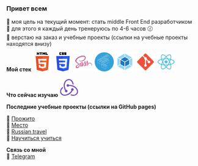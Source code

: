 ### Привет всем

  🔹 моя цель на текущий момент: стать middle Front End разработчиком <br>
  🔹 для этого я каждый день тренеруюсь по 4-6 часов 🕜 <br>
  🔹 верстаю на заказ и учебные проекты (ссылки на учебные проекты находятся внизу) <br>

**Мой стек**
  <img src="icons/html.svg" height="50" alt="Html">
  <img src="icons/css.svg" height="50" alt="Css">
  <img src="icons/sass.svg" height="50" alt="Sass">
  <img src="icons/bem.svg" height="50" alt="БЭМ">
  <img src="icons/webpack.svg" height="50" alt="Webpack">
  <img src="icons/git.svg" height="50" alt="Git">
  <img src="icons/react.svg" height="50" alt="React">

**Что сейчас изучаю**
  <img src="icons/redux.svg" height="50" alt="Redux">

**Последние учебные проекты (ссылки на GitHub pages)** <br>

  🔹 <a href="https://stelzf117.github.io/prozhito/">Прожито</a> <br>
  🔹 <a href="https://stelzf117.github.io/mesto-project/" target="_blank">Место</a> <br>
  🔹 <a href="https://stelzf117.github.io/russian-travel/" target="_blank">Russian travel</a> <br>
  🔹 <a href="https://stelzf117.github.io/how-to-learn/" target="_blank">Научиться учиться</a> <br>

**Связь со мной** <br>
💬 <a href="https://t.me/Supernova5007">Telegram</a>
